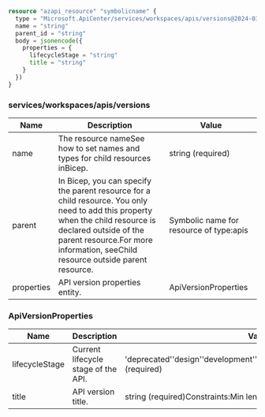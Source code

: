 ```terraform
resource "azapi_resource" "symbolicname" {
  type = "Microsoft.ApiCenter/services/workspaces/apis/versions@2024-03-01"
  name = "string"
  parent_id = "string"
  body = jsonencode({
    properties = {
      lifecycleStage = "string"
      title = "string"
    }
  })
}

```

### services/workspaces/apis/versions

| Name | Description | Value |
|-|-|-|
| name | The resource nameSee how to set names and types for child resources inBicep. | string (required) |
| parent | In Bicep, you can specify the parent resource for a child resource. You only need to add this property when the child resource is declared outside of the parent resource.For more information, seeChild resource outside parent resource. | Symbolic name for resource of type:apis |
| properties | API version properties entity. | ApiVersionProperties |


### ApiVersionProperties

| Name | Description | Value |
|-|-|-|
| lifecycleStage | Current lifecycle stage of the API. | 'deprecated''design''development''preview''production''retired''testing' (required) |
| title | API version title. | string (required)Constraints:Min length = 1Max length = 50 |



